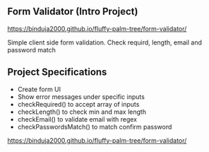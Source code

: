 ## Form Validator (Intro Project)

 https://binduja2000.github.io/fluffy-palm-tree/form-validator/
 
 
Simple client side form validation. Check requird, length, email and password match

## Project Specifications

- Create form UI
- Show error messages under specific inputs
- checkRequired() to accept array of inputs
- checkLength() to check min and max length
- checkEmail() to validate email with regex
- checkPasswordsMatch() to match confirm password

 https://binduja2000.github.io/fluffy-palm-tree/form-validator/
